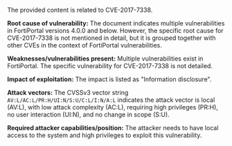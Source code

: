 The provided content is related to CVE-2017-7338.

**Root cause of vulnerability:**
The document indicates multiple vulnerabilities in FortiPortal versions 4.0.0 and below. However, the specific root cause for CVE-2017-7338 is not mentioned in detail, but it is grouped together with other CVEs in the context of FortiPortal vulnerabilities.

**Weaknesses/vulnerabilities present:**
Multiple vulnerabilities exist in FortiPortal. The specific vulnerability for CVE-2017-7338 is not detailed.

**Impact of exploitation:**
The impact is listed as "Information disclosure".

**Attack vectors:**
The CVSSv3 vector string `AV:L/AC:L/PR:H/UI:N/S:U/C:L/I:N/A:L` indicates the attack vector is local (AV:L), with low attack complexity (AC:L), requiring high privileges (PR:H), no user interaction (UI:N), and no change in scope (S:U).

**Required attacker capabilities/position:**
The attacker needs to have local access to the system and high privileges to exploit this vulnerability.